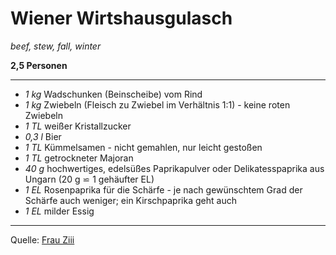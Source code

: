 # Wiener Wirtshausgulasch

*beef, stew, fall, winter*

**2,5 Personen**

---

- *1 kg* Wadschunken (Beinscheibe) vom Rind
- *1 kg* Zwiebeln (Fleisch zu Zwiebel im Verhältnis 1:1) - keine roten Zwiebeln
- *1 TL* weißer Kristallzucker
- *0,3 l* Bier
- *1 TL* Kümmelsamen - nicht gemahlen, nur leicht gestoßen
- *1 TL* getrockneter Majoran
- *40 g* hochwertiges, edelsüßes Paprikapulver  oder Delikatesspaprika aus Ungarn (20 g ⋍ 1 gehäufter EL)
- *1 EL* Rosenpaprika für die Schärfe - je nach gewünschtem Grad der Schärfe auch weniger; ein Kirschpaprika geht auch
- *1 EL* milder Essig

---

Quelle: [Frau Ziii](https://www.ziiikocht.at/2013/01/wiener-wirtshausgulasch-aus-dem.html)